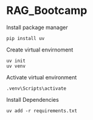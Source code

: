 # RAG_Bootcamp
Install package manager
```
pip install uv
```

Create virtual envirnoment
```
uv init
uv venv
```

Activate virtual environment
```
.venv\Scripts\activate
```

Install Dependencies
```
uv add -r requirements.txt
```